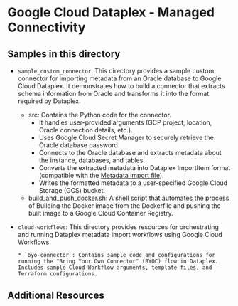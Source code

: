# Google Cloud Dataplex - Managed Connectivity

## Samples in this directory

* `sample_custom_connector`: This directory provides a sample custom connector for importing metadata from an Oracle database to Google Cloud Dataplex. It demonstrates how to build a connector that extracts schema information from Oracle and transforms it into the format required by Dataplex.

  * src: Contains the Python code for the connector.
      * It handles user-provided arguments (GCP project, location, Oracle connection details, etc.).
      * Uses Google Cloud Secret Manager to securely retrieve the Oracle database password.
      * Connects to the Oracle database and extracts metadata about the instance, databases, and tables.
      * Converts the extracted metadata into Dataplex ImportItem format (compatible with the [Metadata import file](https://cloud.google.com/dataplex/docs/import-metadata#metadata-import-file)).
      * Writes the formatted metadata to a user-specified Google Cloud Storage (GCS) bucket.
  * build_and_push_docker.sh: A shell script that automates the process of Building the Docker image from the Dockerfile and    pushing the built image to a Google Cloud Container Registry.

* `cloud-workflows`: This directory provides resources for orchestrating and running Dataplex metadata import workflows using Google Cloud Workflows.

      * `byo-connector`: Contains sample code and configurations for running the "Bring Your Own Connector" (BYOC) flow in Dataplex. Includes sample Cloud Workflow arguments, template files, and Terraform configurations.


## Additional Resources
